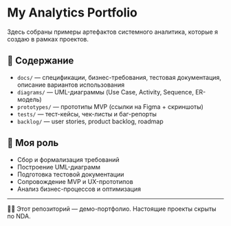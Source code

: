 # My Analytics Portfolio

Здесь собраны примеры артефактов системного аналитика, которые я создаю в рамках проектов.

## 📂 Содержание
- `docs/` — спецификации, бизнес-требования, тестовая документация, описание вариантов использования
- `diagrams/` — UML-диаграммы (Use Case, Activity, Sequence, ER-модель)
- `prototypes/` — прототипы MVP (ссылки на Figma + скриншоты)
- `tests/` — тест-кейсы, чек-листы и баг-репорты
- `backlog/` — user stories, product backlog, roadmap

## 🎯 Моя роль
- Сбор и формализация требований
- Построение UML-диаграмм
- Подготовка тестовой документации
- Сопровождение MVP и UX-прототипов
- Анализ бизнес-процессов и оптимизация

---
👩‍💻 Этот репозиторий — демо-портфолио. Настоящие проекты скрыты по NDA.
